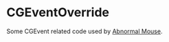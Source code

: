 # CGEventOverride

Some CGEvent related code used by [Abnormal Mouse](https://github.com/intitni/AbnormalMouseApp).
